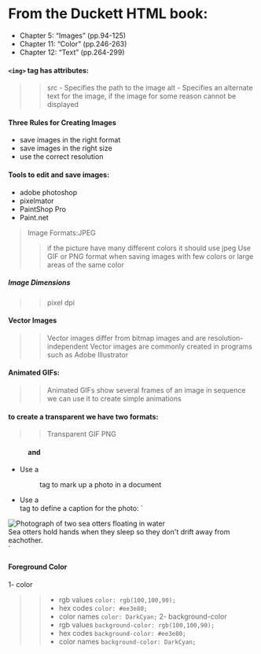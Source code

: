 # From the Duckett HTML book:
* Chapter 5: “Images” (pp.94-125)
* Chapter 11: “Color” (pp.246-263)
* Chapter 12: “Text” (pp.264-299)

#### `<img>` tag has attributes:
> > src - Specifies the path to the image
> > alt - Specifies an alternate text for the image, if the image for some reason cannot be displayed

#### Three Rules for Creating Images
+ save images in the right format
+ save images in the right size
+ use the correct resolution

#### Tools to edit and save images:
* adobe photoshop
* pixelmator
* PaintShop Pro
* Paint.net

>Image Formats:JPEG
> > if the picture have many  different colors it should use jpeg
> > Use GIF or PNG format when saving images with few colors or large areas of the same color

##### Image Dimensions
>> pixel
> > dpi

#### Vector Images
> > Vector images differ from bitmap images and are resolution-independent
> > Vector images are commonly created in programs such as Adobe Illustrator

#### Animated GIFs:
> > Animated GIFs show several frames of an image in sequence
> > we can  use it to create simple animations

#### to create a transparent we have two formats:
> > Transparent GIF
> > PNG

#### <figure> and <figcaption>
* Use a <figure> tag to mark up a photo in a document
* Use a <figcaption> tag to define a caption for the photo:
`<figure>
<img src="images/otters.jpg" alt="Photograph of two sea otters floating in water">
<br />
<figcaption>Sea otters hold hands when they sleep so they don't drift away from eachother.</figcaption>
</figure>`

#### Foreground Color
1- color
> > * rgb values `color: rgb(100,100,90);`
> > * hex codes `color: #ee3e80;`
> > * color names `color: DarkCyan;`
2- background-color
> > * rgb values `background-color: rgb(100,100,90);`
> > * hex codes `background-color: #ee3e80;`
> > * color names `background-color: DarkCyan;`